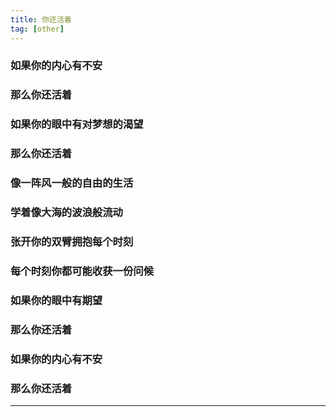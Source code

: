 ```yaml
---
title: 你还活着
tag: [other]
---
```


### 如果你的内心有不安
### 那么你还活着
### 如果你的眼中有对梦想的渴望
### 那么你还活着
### 像一阵风一般的自由的生活
### 学着像大海的波浪般流动
### 张开你的双臂拥抱每个时刻
### 每个时刻你都可能收获一份问候
### 如果你的眼中有期望
### 那么你还活着
### 如果你的内心有不安
### 那么你还活着

 * * *
